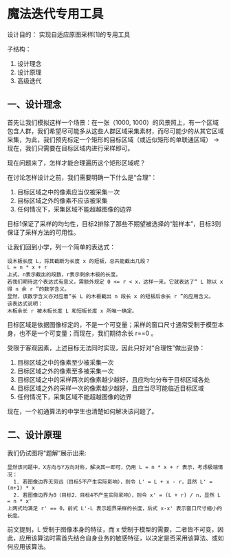 # 魔法迭代专用工具

设计目的：
  实现自适应原图采样[1]的专用工具
  
子结构：
  1. 设计理念
  2. 设计原理
  3. 高级迭代

## 一、设计理念

首先让我们模拟这样一个场景：在一张（1000, 1000）的风景照上，有一个区域包含人群，我们希望尽可能多从这些人群区域采集素材，而尽可能少的从其它区域采集，为此，我们预先标定一个矩形的目标区域（或近似矩形的单联通区域） -> 现在，我们只需要在目标区域内进行采样即可。

现在问题来了，怎样才能合理遍历这个矩形区域呢？

在讨论怎样设计之前，我们需要明确一下什么是“合理”：
  1. 目标区域之中的像素应当仅被采集一次
  2. 目标区域之外的像素不应该被采集
  3. 任何情况下，采集区域不能超越图像的边界

目标1保证了采样的均匀性，目标2排除了那些不期望被选择的“脏样本”，目标3则保证了采样方法的可用性。

让我们回到小学，列一个简单的表达式：
```
设木板长度 L，将其截断为长度 x 的短板，总共能截出几段？
L = n * x + r
上式，n表示截出的段数，r表示剩余木板的长度。
若我们期待这个表达式有意义，需额外规定 0 <= r < x，这样一来，它就表达了“ L 除以 x 得 n 余 r ”的数学含义。
显然，该数学含义亦对应着“长 L 的木板截出 n 段长 x 的短板后余长 r ”的应用含义。
该表达式说明：
木板余长 r 被木板长度 L 和短板长度 x 所唯一确定。
```
目标区域是依据图像标定的，不是一个可变量；采样的窗口尺寸通常受制于模型本身，也不是一个可变量；而现在，我们期待余长 r==0 。

受限于客观因素，上述目标无法同时实现，因此只好对“合理性”做出妥协：
  1. 目标区域之中的像素至少被采集一次
  2. 目标区域之外的像素至多被采集一次
  3. 目标区域之中的采样两次的像素越少越好，且应均匀分布于目标区域各处
  4. 目标区域之外的采样一次的像素越少越好，且应当尽可能临近目标区域
  5. 任何情况下，采集区域不能超越图像的边界

现在，一个初通算法的中学生也清楚如何解决该问题了。

## 二、设计原理

我们仍试图将“题解”展示出来:
```
显然该问题中，X方向与Y方向对称，解决其一即可，仍用 L = n * x + r 表示，考虑极端情况：
  1. 若图像边界无穷远（目标5不产生实际影响），则令 L' = L + x - r，显然 L' = (n+1) * x
  2. 若图像边界为0（目标2、目标4不产生实际影响），则令 x' = (L + r) / n，显然 L = n * x'
上两式均满足 r' == 0，前式 L'-L 表示超界采样的长度，后式 x-x' 表示窗口尺寸缩小的长度。
```
前文提到，L 受制于图像本身的特征，而 x 受制于模型的需要，二者皆不可变，因此，应用该算法时需首先结合自身业务的敏感特征，以决定是否采用该算法、或如何应用该算法。








